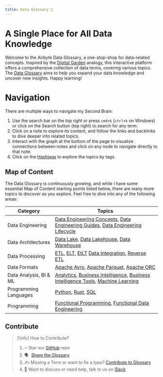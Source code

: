 ```yaml
---
title: Data Glossary 🧠
---
```


# A Single Place for All Data Knowledge
Welcome to the Airbyte Data Glossary, a one-stop-shop for data-related concepts. Inspired by the [Digital Garden](https://jzhao.xyz/posts/networked-thought/) analogy, this interactive platform offers a comprehensive collection of data terms, covering various topics. The [Data Glossary](term/about%20this%20glossary.md) aims to help you expand your data knowledge and uncover new insights. Happy learning!

# Navigation
There are multiple ways to navigate my Second Brain:

1. Use the search bar on the top right or press `cmd+k` (`ctrl+k` on Windows) or click on the Search button (top right) to search for any term.
2. Click on a note to explore its content, and follow the links and backlinks to dive deeper into related topics.
3. Interact with the graph at the bottom of the page to visualize connections between notes and click on any node to navigate directly to that note.
4. Click on the [Hashtags](tags) to explore the topics by tags. 

## Map of Content
The Data Glossary is continuously growing, and while I have some essential Map of Content starting points listed below, there are many more topics to discover as you explore. Feel free to dive into any of the following areas:

| Category              | Topics                                                                                        |
|-----------------------|-----------------------------------------------------------------------------------------------|
| Data Engineering      | [Data Engineering Concepts](term/data%20engineering%20concepts), [Data Engineering Guides](term/data%20engineering%20guides), [Data Engineering Lifecycle](term/data%20engineering%20lifecycle) |
| Data Architectures          | [Data Lake](term/data%20lake), [Data Lakehouse](term/data%20lakehouse), [Data Warehouse](term/data%20warehouse) |
| Data Processing       | [ETL](term/etl), [ELT](term/elt), [EtLT](term/etlt.md) [Data Integration](term/data%20integration), [Reverse ETL](term/reverse%20etl) |
| Data Formats          | [Apache Avro](term/apache%20avro), [Apache Parquet](term/apache%20parquet), [Apache ORC](term/orc) |
| Data Analysis, BI & ML    | [Analytics](term/analytics), [Business Intelligence](term/business%20intelligence), [Business Intelligence Tools](term/business%20intelligence%20tools.md), [Machine Learning](term/machine%20learning) |
| Programming Languages | [Python](term/python), [Rust](term/rust), [SQL](term/sql) |
| Programming| [Functional Programming](term/functional%20programming), [Functional Data Engineering](term/functional%20data%20engineering) |

## Contribute

> [!info] How to Contribute?
> 
> 1.  ⭐ Star our [GitHub](https://github.com/airbytehq/glossary) repo
> 2.  🗣️  [Share the Glossary](https://twitter.com/intent/tweet?text=Great%20definitions%20on%20the%20data%20glossary%20🧠%20by%20@airbytehq&url=glossary.airbyte.com)
> 3.  ✍️ Missing a Term or want to fix a typo? [Contribute to Glossary](term/contribute%20to%20glossary.md) 
> 4. 👀 Want to discuss or need help, talk to us on [Slack](https://slack.airbyte.com)

